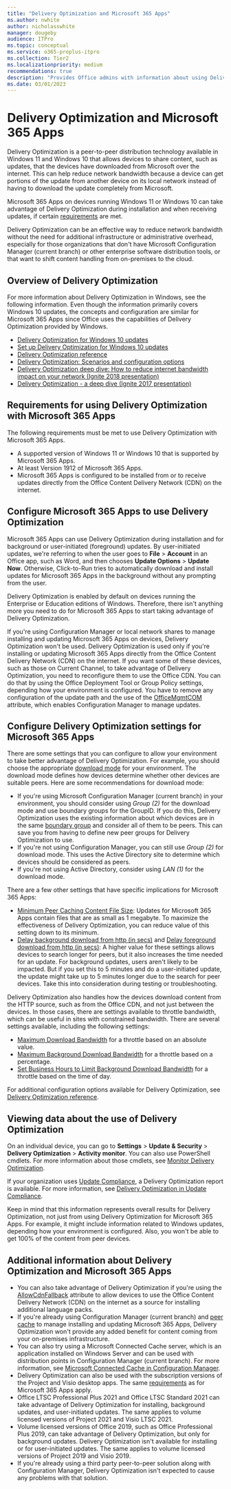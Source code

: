 ```yaml
---
title: "Delivery Optimization and Microsoft 365 Apps"
ms.author: nwhite
author: nicholasswhite
manager: dougeby
audience: ITPro
ms.topic: conceptual
ms.service: o365-proplus-itpro
ms.collection: Tier2
ms.localizationpriority: medium
recommendations: true
description: "Provides Office admins with information about using Delivery Optimization to reduce network bandwidth when installing or updating Microsoft 365 Apps."
ms.date: 03/01/2023
---
```


# Delivery Optimization and Microsoft 365 Apps

Delivery Optimization is a peer-to-peer distribution technology available in Windows 11 and Windows 10 that allows devices to share content, such as updates, that the devices have downloaded from Microsoft over the internet. This can help reduce network bandwidth because a device can get portions of the update from another device on its local network instead of having to download the update completely from Microsoft.

Microsoft 365 Apps on devices running Windows 11 or Windows 10 can take advantage of Delivery Optimization during installation and when receiving updates, if certain [requirements](#requirements-for-using-delivery-optimization-with-microsoft-365-apps) are met.

Delivery Optimization can be an effective way to reduce network bandwidth without the need for additional infrastructure or administrative overhead, especially for those organizations that don't have Microsoft Configuration Manager (current branch) or other enterprise software distribution tools, or that want to shift content handling from on-premises to the cloud.

## Overview of Delivery Optimization

For more information about Delivery Optimization in Windows, see the following information. Even though the information primarily covers Windows 10 updates, the concepts and configuration are similar for Microsoft 365 Apps since Office uses the capabilities of Delivery Optimization provided by Windows.

- [Delivery Optimization for Windows 10 updates](/windows/deployment/update/waas-delivery-optimization)
- [Set up Delivery Optimization for Windows 10 updates](/windows/deployment/update/waas-delivery-optimization-setup)
- [Delivery Optimization reference](/windows/deployment/update/waas-delivery-optimization-reference)
- [Delivery Optimization: Scenarios and configuration options](https://techcommunity.microsoft.com/t5/Windows-IT-Pro-Blog/Delivery-Optimization-Scenarios-and-configuration-options/ba-p/280195)
- [Delivery Optimization deep dive: How to reduce internet bandwidth impact on your network (Ignite 2018 presentation)](https://www.youtube.com/watch?v=o0C2j7msdCE)
- [Delivery Optimization - a deep dive (Ignite 2017 presentation)](https://channel9.msdn.com/Events/Ignite/Microsoft-Ignite-Orlando-2017/BRK2048)

## Requirements for using Delivery Optimization with Microsoft 365 Apps

The following requirements must be met to use Delivery Optimization with Microsoft 365 Apps.

- A supported version of Windows 11 or Windows 10 that is supported by Microsoft 365 Apps.
- At least Version 1912 of Microsoft 365 Apps.
- Microsoft 365 Apps is configured to be installed from or to receive updates directly from the Office Content Delivery Network (CDN) on the internet.

## Configure Microsoft 365 Apps to use Delivery Optimization

Microsoft 365 Apps can use Delivery Optimization during installation and for background or user-initiated (foreground) updates. By user-initiated updates, we're referring to when the user goes to **File** > **Account** in an Office app, such as Word, and then chooses **Update Options** > **Update Now**. Otherwise, Click-to-Run tries to automatically download and install updates for Microsoft 365 Apps in the background without any prompting from the user.

Delivery Optimization is enabled by default on devices running the Enterprise or Education editions of Windows. Therefore, there isn't anything more you need to do for Microsoft 365 Apps to start taking advantage of Delivery Optimization.

If you're using Configuration Manager or local network shares to manage installing and updating Microsoft 365 Apps on devices, Delivery Optimization won't be used. Delivery Optimization is used only if you're installing or updating Microsoft 365 Apps directly from the Office Content Delivery Network (CDN) on the internet. If you want some of these devices, such as those on Current Channel, to take advantage of Delivery Optimization, you need to reconfigure them to use the Office CDN. You can do that by using the Office Deployment Tool or Group Policy settings, depending how your environment is configured. You have to remove any configuration of the update path and the use of the [OfficeMgmtCOM](../deploy/office-deployment-tool-configuration-options.md#officemgmtcom-attribute-part-of-add-element) attribute, which enables Configuration Manager to manage updates.

## Configure Delivery Optimization settings for Microsoft 365 Apps

There are some settings that you can configure to allow your environment to take better advantage of Delivery Optimization.  For example, you should choose the appropriate [download mode](/windows/deployment/update/waas-delivery-optimization-reference#download-mode) for your environment. The download mode defines how devices determine whether other devices are suitable peers. Here are some recommendations for download mode:

- If you're using Microsoft Configuration Manager (current branch) in your environment, you should consider using *Group (2)* for the download mode and use boundary groups for the GroupID. If you do this, Delivery Optimization uses the existing information about which devices are in the same [boundary group](/mem/configmgr/core/plan-design/hierarchy/fundamental-concepts-for-content-management#delivery-optimization) and consider all of them to be peers. This can save you from having to define new peer groups for Delivery Optimization to use.
- If you're not using Configuration Manager, you can still use *Group (2)* for download mode. This uses the Active Directory site to determine which devices should be considered as peers.
- If you're not using Active Directory, consider using *LAN (1)* for the download mode.

There are a few other settings that have specific implications for Microsoft 365 Apps:

- [Minimum Peer Caching Content File Size](/windows/deployment/update/waas-delivery-optimization-reference#minimum-peer-caching-content-file-size): Updates for Microsoft 365 Apps contain files that are as small as 1 megabyte. To maximize the effectiveness of Delivery Optimization, you can reduce value of this setting down to its minimum.
- [Delay background download from http (in secs)](/windows/deployment/update/waas-delivery-optimization-reference#delay-background-download-from-http-in-secs) and [Delay foreground download from http (in secs)](/windows/deployment/update/waas-delivery-optimization-reference#delay-foreground-download-from-http-in-secs):  A higher value for these settings allows devices to search longer for peers, but it also increases the time needed for an update. For background updates, users aren't likely to be impacted. But if you set this to 5 minutes and do a user-initiated update, the update might take up to 5 minutes longer due to the search for peer devices. Take this into consideration during testing or troubleshooting.

Delivery Optimization also handles how the devices download content from the HTTP source, such as from the Office CDN, and not just between the devices. In those cases, there are settings available to throttle bandwidth, which can be useful in sites with constrained bandwidth. There are several settings available, including the following settings:

- [Maximum Download Bandwidth](/windows/deployment/update/waas-delivery-optimization-reference#maximum-download-bandwidth) for a throttle based on an absolute value.
- [Maximum Background Download Bandwidth](/windows/deployment/update/waas-delivery-optimization-reference#maximum-background-download-bandwidth) for a throttle based on a percentage.
- [Set Business Hours to Limit Background Download Bandwidth](/windows/deployment/update/waas-delivery-optimization-reference#set-business-hours-to-limit-background-download-bandwidth) for a throttle based on the time of day.

For additional configuration options available for Delivery Optimization, see [Delivery Optimization reference](/windows/deployment/update/waas-delivery-optimization-reference).

## Viewing data about the use of Delivery Optimization

On an individual device, you can go to **Settings** > **Update & Security** > **Delivery Optimization** > **Activity monitor**. You can also use PowerShell cmdlets. For more information about those cmdlets, see [Monitor Delivery Optimization](/windows/deployment/update/waas-delivery-optimization-setup#monitor-delivery-optimization).

If your organization uses [Update Compliance](/windows/deployment/update/update-compliance-monitor), a Delivery Optimization report is available. For more information, see [Delivery Optimization in Update Compliance](/windows/deployment/update/update-compliance-delivery-optimization).

Keep in mind that this information represents overall results for Delivery Optimization, not just from using Delivery Optimization for Microsoft 365 Apps. For example, it might include information related to Windows updates, depending how your environment is configured.  Also, you won't be able to get 100% of the content from peer devices.

## Additional information about Delivery Optimization and Microsoft 365 Apps

- You can also take advantage of Delivery Optimization if you're using the [AllowCdnFallback](../deploy/office-deployment-tool-configuration-options.md#allowcdnfallback-attribute-part-of-add-element) attribute to allow devices to use the Office Content Delivery Network (CDN) on the internet as a source for installing additional language packs.
- If you're already using Configuration Manager (current branch) and [peer cache](/mem/configmgr/core/plan-design/hierarchy/client-peer-cache) to manage installing and updating Microsoft 365 Apps, Delivery Optimization won't provide any added benefit for content coming from your on-premises infrastructure.
- You can also try using a Microsoft Connected Cache server, which is an application installed on Windows Server and can be used with distribution points in Configuration Manager (current branch). For more information, see [Microsoft Connected Cache in Configuration Manager](/mem/configmgr/core/plan-design/hierarchy/microsoft-connected-cache).
- Delivery Optimization can also be used with the subscription versions of the Project and Visio desktop apps. The same [requirements](#requirements-for-using-delivery-optimization-with-microsoft-365-apps) as for Microsoft 365 Apps apply.
- Office LTSC Professional Plus 2021 and Office LTSC Standard 2021 can take advantage of Delivery Optimization for installing, background updates, and user-initiated updates. The same applies to volume licensed versions of Project 2021 and Visio LTSC 2021.
- Volume licensed versions of Office 2019, such as Office Professional Plus 2019, can take advantage of Delivery Optimization, but only for background updates. Delivery Optimization isn't available for installing or for user-initiated updates. The same applies to volume licensed versions of Project 2019 and Visio 2019.
- If you're already using a third party peer-to-peer solution along with Configuration Manager, Delivery Optimization isn't expected to cause any problems with that solution.